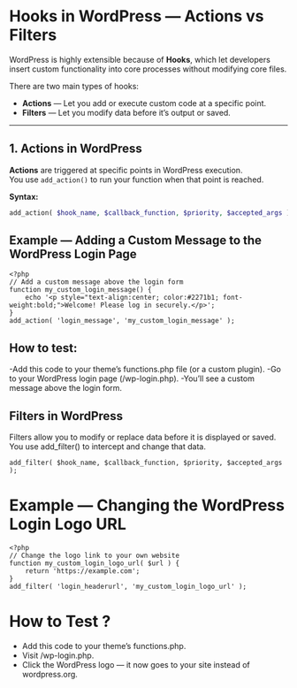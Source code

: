 # Hooks in WordPress — Actions vs Filters

WordPress is highly extensible because of **Hooks**, which let developers insert custom functionality into core processes without modifying core files.

There are two main types of hooks:
- **Actions** — Let you add or execute custom code at a specific point.
- **Filters** — Let you modify data before it’s output or saved.

---

## 1. **Actions in WordPress**
**Actions** are triggered at specific points in WordPress execution.  
You use `add_action()` to run your function when that point is reached.

**Syntax:**
```php
add_action( $hook_name, $callback_function, $priority, $accepted_args );
```
## Example — Adding a Custom Message to the WordPress Login Page
```
<?php
// Add a custom message above the login form
function my_custom_login_message() {
    echo '<p style="text-align:center; color:#2271b1; font-weight:bold;">Welcome! Please log in securely.</p>';
}
add_action( 'login_message', 'my_custom_login_message' );
```
## How to test:
-Add this code to your theme’s functions.php file (or a custom plugin).
-Go to your WordPress login page (/wp-login.php).
-You’ll see a custom message above the login form.

## Filters in WordPress
Filters allow you to modify or replace data before it is displayed or saved.
You use add_filter() to intercept and change that data.
```
add_filter( $hook_name, $callback_function, $priority, $accepted_args );

```
# Example — Changing the WordPress Login Logo URL
```
<?php
// Change the logo link to your own website
function my_custom_login_logo_url( $url ) {
    return 'https://example.com';
}
add_filter( 'login_headerurl', 'my_custom_login_logo_url' );
```
# How to Test ?
- Add this code to your theme’s functions.php.
- Visit /wp-login.php.
- Click the WordPress logo — it now goes to your site instead of wordpress.org.


